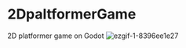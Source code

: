 # 2DpaltformerGame
 2D platformer game on Godot
![ezgif-1-8396ee1e27](https://github.com/user-attachments/assets/74a39590-1e41-4b8a-91d1-6dd9144ba567)
